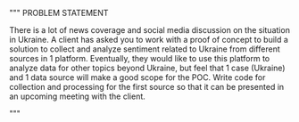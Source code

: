 """
 PROBLEM STATEMENT
 
 There is a lot of news coverage and social media discussion on the situation in Ukraine. 
 A client has asked you to work with a proof of concept to build a solution to collect 
 and analyze sentiment related to Ukraine from different sources in 1 platform. Eventually, 
 they would like to use this platform to analyze data for other topics beyond Ukraine, 
 but feel that 1 case (Ukraine) and 1 data source will make a good scope for the POC. 
 Write code for collection and processing for the first source so that it can be presented 
 in an upcoming meeting with the client.

"""